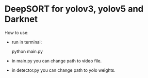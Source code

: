 # DeepSORT for yolov3, yolov5 and Darknet
How to use:
  - run in terminal:
  
    python main.py
    
  - in main.py you can change path to video file.
  - in detector.py you can change path to yolo weights.
